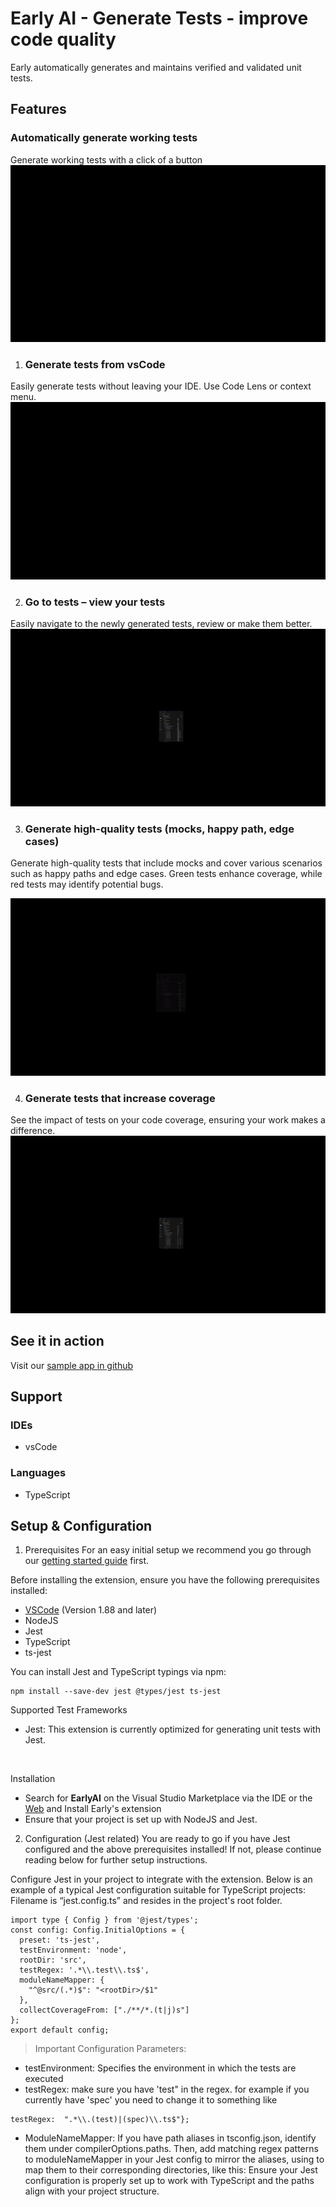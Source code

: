 # Early AI - Generate Tests - improve code quality
Early automatically generates and maintains verified and validated unit tests.

## Features

### Automatically generate working tests
Generate working tests with a click of a button
![Generate-Tests](https://raw.githubusercontent.com/earlyai/earlyai-vscode-release/main/media/features/1-GenerateTests.gif "Generate Tests")


1. ### Generate tests from vsCode
Easily generate tests without leaving your IDE. Use Code Lens or context menu.
![Generate-Tests-From-Code](https://raw.githubusercontent.com/earlyai/earlyai-vscode-release/main/media/features/2-GenerateTestsFromCode.gif "Generate Tests From Code")

2. ### Go to tests – view your tests
Easily navigate to the newly generated tests, review or make them better.
![Goto-Tests](https://raw.githubusercontent.com/earlyai/earlyai-vscode-release/main/media/features/3-goto-tests.gif "Go To Tests")

3. ### Generate high-quality tests (mocks, happy path, edge cases)
Generate high-quality tests that include mocks and cover various scenarios such as happy paths and edge cases. Green tests enhance coverage, while red tests may identify potential bugs.

![Test-Quality](https://raw.githubusercontent.com/earlyai/earlyai-vscode-release/main/media/features/4-test-quality.gif "Test Quality")

4. ### Generate tests that increase coverage
See the impact of tests on your code coverage, ensuring your work makes a difference.
![Coverage](https://raw.githubusercontent.com/earlyai/earlyai-vscode-release/main/media/features/5-highCoverage.gif "Coverage")

## See it in  action
Visit our [sample app in github](https://github.com/earlyai/earlyai-todo-app)

## Support
### IDEs
* vsCode
### Languages
* TypeScript

## Setup & Configuration

1. Prerequisites
For an easy initial setup we recommend you go through our [getting started guide](https://www.startearly.ai/elements/getting-started) first.

Before installing the extension, ensure you have the following prerequisites installed:
* [VSCode](https://code.visualstudio.com/download) (Version 1.88 and later)
* NodeJS
* Jest
* TypeScript
* ts-jest

You can install Jest and TypeScript typings via npm:
```
npm install --save-dev jest @types/jest ts-jest
```
Supported Test Frameworks
* Jest: This extension is currently optimized for generating unit tests with Jest.
<br>

Installation

* Search for **EarlyAI** on the Visual Studio Marketplace via the IDE or the [Web](https://marketplace.visualstudio.com/items?itemName=Early-ai.EarlyAI) and Install Early's extension 
* Ensure that your project is set up with NodeJS and Jest.

2. Configuration (Jest related)
You are ready to go if you have Jest configured and the above prerequisites installed! If not, please continue reading below for further setup instructions.

Configure Jest in your project to integrate with the extension. Below is an example of a typical Jest configuration suitable for TypeScript projects:
Filename is “jest.config.ts” and resides in the project's root folder.

```
import type { Config } from '@jest/types';
const config: Config.InitialOptions = {
  preset: 'ts-jest',
  testEnvironment: 'node',
  rootDir: 'src',
  testRegex: '.*\\.test\\.ts$',
  moduleNameMapper: {
    "^@src/(.*)$": "<rootDir>/$1"
  },
  collectCoverageFrom: ["./**/*.(t|j)s"]
};
export default config;
```
>Important Configuration Parameters:

* testEnvironment: Specifies the environment in which the tests are executed
* testRegex: make sure you have 'test" in the regex. for example if you currently have 'spec' you need to change it to something like 
```
testRegex:  ".*\\.(test)|(spec)\\.ts$"};
```
* ModuleNameMapper: If you have path aliases in tsconfig.json, identify them under compilerOptions.paths. Then, add matching regex patterns to moduleNameMapper in your Jest config to mirror the aliases, using <rootDir> to map them to their corresponding directories, like this:
Ensure your Jest configuration is properly set up to work with TypeScript and the paths align with your project structure.
